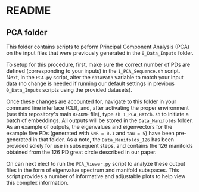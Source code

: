 # README
## PCA folder

This folder contains scripts to peform Principal Component Analysis (PCA) on the input files that were previously generated in the `0_Data_Inputs` folder. 

To setup for this procedure, first, make sure the correct number of PDs are defined (corresponding to your inputs) in the `1_PCA_Sequence.sh` script. Next, in the `PCA.py` script, alter the `dataPath` variable to match your input data (no change is needed if running our default settings in previous `0_Data_Inputs` scripts using the provided datasets).

Once these changes are accounted for, navigate to this folder in your command line interface (CLI), and, after activating the proper environment (see this repository's main `README` file), type `sh 1_PCA_Batch.sh` to initiate a batch of embeddings. All outputs will be stored in the `Data_Manifolds` folder. As an example of outputs, the eigenvalues and eigenvectors for the example five PDs (generated with `SNR = 0.1` and `tau = 5`) have been pre-generated in that folder. As a note, the `Data_Manifolds_126` has been provided solely for use in subsequent steps, and contains the 126 manifolds obtained from the 126 PD great circle described in our paper.

On can next elect to run the `PCA_Viewer.py` script to analyze these output files in the form of eigenvalue spectrum and manifold subspaces. This script provides a number of informative and adjustable plots to help view this complex information.
